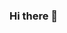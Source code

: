 ### Hi there 👋

<!--
**madupei/madupei** is a ✨ _special_ ✨ repository because its `README.md` (this file) appears on your GitHub profile.

